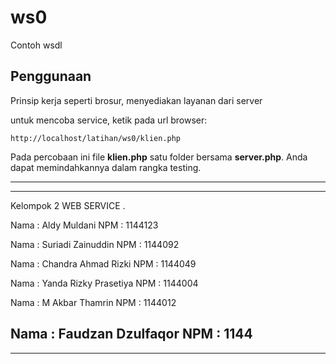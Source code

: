 # ws0
Contoh wsdl

## Penggunaan
Prinsip kerja seperti brosur, menyediakan layanan dari server

untuk mencoba service, ketik pada url browser:

`http://localhost/latihan/ws0/klien.php`

Pada percobaan ini file **klien.php** satu folder bersama **server.php**. Anda dapat memindahkannya dalam rangka testing.

--------------------------
--------------------------

Kelompok 2 WEB SERVICE .

Nama : Aldy Muldani 
NPM : 1144123

Nama : Suriadi Zainuddin
NPM : 1144092

Nama : Chandra Ahmad Rizki
NPM : 1144049

Nama : Yanda Rizky Prasetiya
NPM : 1144004

Nama : M Akbar Thamrin
NPM : 1144012

Nama : Faudzan Dzulfaqor
NPM : 1144
--------------------------
--------------------------